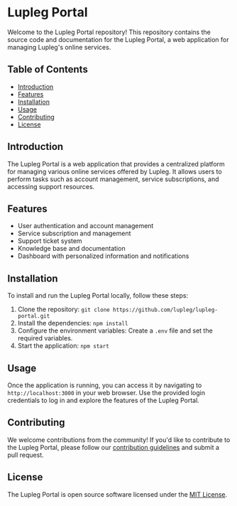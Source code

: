 # Lupleg Portal

Welcome to the Lupleg Portal repository! This repository contains the source code and documentation for the Lupleg Portal, a web application for managing Lupleg's online services.

## Table of Contents

- [Introduction](#introduction)
- [Features](#features)
- [Installation](#installation)
- [Usage](#usage)
- [Contributing](#contributing)
- [License](#license)

## Introduction

The Lupleg Portal is a web application that provides a centralized platform for managing various online services offered by Lupleg. It allows users to perform tasks such as account management, service subscriptions, and accessing support resources.

## Features

- User authentication and account management
- Service subscription and management
- Support ticket system
- Knowledge base and documentation
- Dashboard with personalized information and notifications

## Installation

To install and run the Lupleg Portal locally, follow these steps:

1. Clone the repository: `git clone https://github.com/lupleg/lupleg-portal.git`
2. Install the dependencies: `npm install`
3. Configure the environment variables: Create a `.env` file and set the required variables.
4. Start the application: `npm start`

## Usage

Once the application is running, you can access it by navigating to `http://localhost:3000` in your web browser. Use the provided login credentials to log in and explore the features of the Lupleg Portal.

## Contributing

We welcome contributions from the community! If you'd like to contribute to the Lupleg Portal, please follow our [contribution guidelines](CONTRIBUTING.md) and submit a pull request.

## License

The Lupleg Portal is open source software licensed under the [MIT License](LICENSE).
